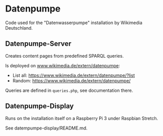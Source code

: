 # Datenpumpe

Code used for the "Datenwasserpumpe" installation by Wikimedia Deutschland.


## Datenpumpe-Server
Creates content pages from predefined SPARQL queries.

Is deployed on www.wikimedia.de/extern/datenpumpe:
- List all: https://www.wikimedia.de/extern/datenpumpe/?list
- Random: https://www.wikimedia.de/extern/datenpumpe/

Queries are defined in `queries.php`, see documentation there.


## Datenpumpe-Display
Runs on the installation itself on a Raspberry Pi 3 under Raspbian Stretch.

See datempumpe-display/README.md.
